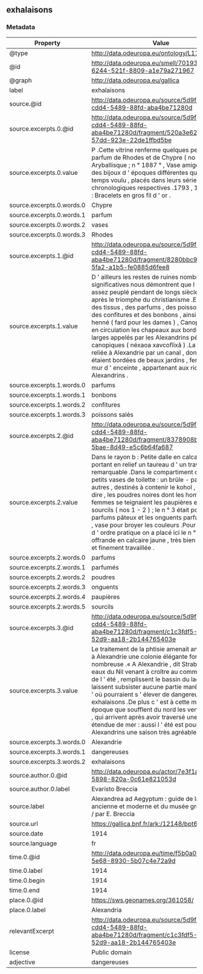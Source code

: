 ## exhalaisons

### Metadata

| Property | Value |
| -------- | ----- |
| @type | http://data.odeuropa.eu/ontology/L11_Smell |
| @id | http://data.odeuropa.eu/smell/70193c75-6244-521f-8809-a1e79a271967 |
| @graph | http://data.odeuropa.eu/gallica |
| label | exhalaisons |
| source.@id | http://data.odeuropa.eu/source/5d9f2647-cdd4-5489-88fd-aba4be71280d |
| source.excerpts.0.@id | http://data.odeuropa.eu/source/5d9f2647-cdd4-5489-88fd-aba4be71280d/fragment/520a3e62-d8bc-57dd-923e-22de1ffbd5be |
| source.excerpts.0.value | P .Cette vitrine renferme quelques petits vases à parfum de Rhodes et de Chypre ( no 1887 , Aryballisque ; n ° 1887 ° , Vase amigdaloïde ) et des bijoux d ' époques différentes qui seront , en temps voulu , placés dans leurs séries chronologiques respectives .1793 , 1797 , 1798 : Bracelets en gros fil d ' or . |
| source.excerpts.0.words.0 | Chypre |
| source.excerpts.0.words.1 | parfum |
| source.excerpts.0.words.2 | vases |
| source.excerpts.0.words.3 | Rhodes |
| source.excerpts.1.@id | http://data.odeuropa.eu/source/5d9f2647-cdd4-5489-88fd-aba4be71280d/fragment/8280bbc9-a180-5fa2-a1b5-fe0885d6fee8 |
| source.excerpts.1.value | D ' ailleurs les restes de ruines nombreuses et significatives nous démontrent que l ' endroit fut assez peuplé pendant de longs siècles , même après le triomphe du christianisme .En dehors des tissus , des parfums , des poissons salés , des confitures et des bonbons , ainsi que du henné ( fard pour les dames ) , Canope mettait en circulation les chapeaux aux bords très larges appelés par les Alexandrins pétases canopiques ( néxaoa xavcofîixâ ) .La ville était reliée à Alexandrie par un canal , dont les rives étaient bordées de beaux jardins , fermés par un mur d ' enceinte , appartenant aux riches Alexandrins . |
| source.excerpts.1.words.0 | parfums |
| source.excerpts.1.words.1 | bonbons |
| source.excerpts.1.words.2 | confitures |
| source.excerpts.1.words.3 | poissons salés |
| source.excerpts.2.@id | http://data.odeuropa.eu/source/5d9f2647-cdd4-5489-88fd-aba4be71280d/fragment/8378908b-40fe-5bae-8d49-e5c6b64fa687 |
| source.excerpts.2.value | Dans le rayon b : Petite dalle en calcaire jaune , portant en relief un taureau d ' un travail remarquable .Dans le compartiment du centre , petits vases de toilette : un brûle - parfums ; d ' autres , destinés à contenir le kohol , c ' est - à - dire , les poudres noires dont les hommes et les femmes se teignaient les paupières et les sourcils ( nos 1 - 2 ) ; le n ° 3 était pour les parfums pâteux et les onguents parfumés ; nU 4 , vase pour broyer les couleurs .Pour des raisons d ' ordre pratique on a placé ici le n ° 5 , table d ' offrande en calcaire jaune , très bien conservée et finement travaillée . |
| source.excerpts.2.words.0 | parfums |
| source.excerpts.2.words.1 | parfumés |
| source.excerpts.2.words.2 | poudres |
| source.excerpts.2.words.3 | onguents |
| source.excerpts.2.words.4 | paupières |
| source.excerpts.2.words.5 | sourcils |
| source.excerpts.3.@id | http://data.odeuropa.eu/source/5d9f2647-cdd4-5489-88fd-aba4be71280d/fragment/c1c3fdf5-2b65-52d9-aa18-2b144765403e |
| source.excerpts.3.value | Le traitement de la phtisie amenait annuellement à Alexandrie une colonie élégante fort nombreuse .« A Alexandrie , dit Strabon , les eaux du Nil venant à croître au commencement de l ' été , remplissent le bassin du lac , et ne laissent subsister aucune partie marécageuse d ' où pourraient s ' élever de dangereuses exhalaisons .De plus c ' est à cette même époque que soufflent du nord les vents étésiens , qui arrivent après avoir traversé une si vaste étendue de mer : aussi l ' été est pour les Alexandrins une saison très agréable » . |
| source.excerpts.3.words.0 | Alexandrie |
| source.excerpts.3.words.1 | dangereuses |
| source.excerpts.3.words.2 | exhalaisons |
| source.author.0.@id | http://data.odeuropa.eu/actor/7e3f1aaa-051c-5898-820a-0c61e821053d |
| source.author.0.label | Evaristo  Breccia |
| source.label | Alexandrea ad Aegyptum : guide de la ville ancienne et moderne et du musée gréco-romain / par E. Breccia |
| source.url | https://gallica.bnf.fr/ark:/12148/bpt6k6240587f |
| source.date | 1914 |
| source.language | fr |
| time.0.@id | http://data.odeuropa.eu/time/f5b0a0f0-ba64-5e68-8930-5b07c4e72a9d |
| time.0.label | 1914 |
| time.0.begin | 1914 |
| time.0.end | 1914 |
| place.0.@id | https://sws.geonames.org/361058/ |
| place.0.label | Alexandria |
| relevantExcerpt | http://data.odeuropa.eu/source/5d9f2647-cdd4-5489-88fd-aba4be71280d/fragment/c1c3fdf5-2b65-52d9-aa18-2b144765403e |
| license | Public domain |
| adjective | dangereuses |
